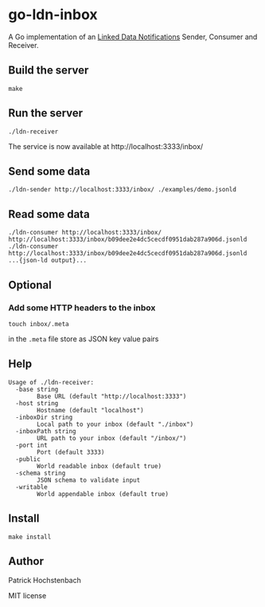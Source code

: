 # go-ldn-inbox

A Go implementation of an [Linked Data Notifications](https://www.w3.org/TR/ldn/) Sender, Consumer and Receiver.

## Build the server

```
make
```

## Run the server

```
./ldn-receiver
```

The service is now available at http://localhost:3333/inbox/

## Send some data

```
./ldn-sender http://localhost:3333/inbox/ ./examples/demo.jsonld
```

## Read some data

```
./ldn-consumer http://localhost:3333/inbox/
http://localhost:3333/inbox/b09dee2e4dc5cecdf0951dab287a906d.jsonld
./ldn-consumer http://localhost:3333/inbox/b09dee2e4dc5cecdf0951dab287a906d.jsonld
...{json-ld output}...
```

## Optional

### Add some HTTP headers to the inbox

```
touch inbox/.meta
```

in the `.meta` file store as JSON key value pairs

## Help

```
Usage of ./ldn-receiver:
  -base string
        Base URL (default "http://localhost:3333")
  -host string
        Hostname (default "localhost")
  -inboxDir string
        Local path to your inbox (default "./inbox")
  -inboxPath string
        URL path to your inbox (default "/inbox/")
  -port int
        Port (default 3333)
  -public
        World readable inbox (default true)
  -schema string
        JSON schema to validate input
  -writable
        World appendable inbox (default true)
```

## Install

```
make install
```

## Author

Patrick Hochstenbach 

MIT license